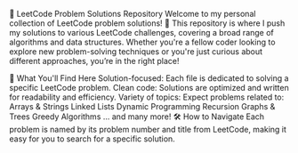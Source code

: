 🚀 LeetCode Problem Solutions Repository
Welcome to my personal collection of LeetCode problem solutions! 🧠 This repository is where I push my solutions to various LeetCode challenges, covering a broad range of algorithms and data structures. Whether you're a fellow coder looking to explore new problem-solving techniques or you're just curious about different approaches, you’re in the right place!

📌 What You'll Find Here
Solution-focused: Each file is dedicated to solving a specific LeetCode problem.
Clean code: Solutions are optimized and written for readability and efficiency.
Variety of topics: Expect problems related to:
Arrays & Strings
Linked Lists
Dynamic Programming
Recursion
Graphs & Trees
Greedy Algorithms
... and many more!
🛠 How to Navigate
Each problem is named by its problem number and title from LeetCode, making it easy for you to search for a specific solution.
